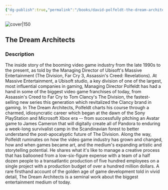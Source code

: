 ```yaml
---
{"dg-publish":true,"permalink":"/books/david-polfeldt-the-dream-architects/","title":"\"The Dream Architects\"","tags":["video-games","non-fiction","business","autobiography","tech"]}
---
```




![cover|150](http://books.google.com/books/content?id=Xx_IDwAAQBAJ&printsec=frontcover&img=1&zoom=1&edge=curl&source=gbs_api)

## The Dream Architects

### Description

The inside story of the booming video game industry from the late 1990s to the present, as told by the Managing Director of Ubisoft's Massive Entertainment (The Division, Far Cry 3, Assassin's Creed: Revelations). At Massive Entertainment, a Ubisoft studio, a key division of one of the largest, most influential companies in gaming, Managing Director Polfeldt has had a hand in some of the biggest video game franchises of today, from Assassin's Creed to Far Cry to Tom Clancy's The Division, the fastest-selling new series this generation which revitalized the Clancy brand in gaming. In The Dream Architects, Polfeldt charts his course through a charmed, idiosyncratic career which began at the dawn of the Sony PlayStation and Microsoft Xbox era -- from successfully pitching an Avatar game to James Cameron that will digitally create all of Pandora to enduring a week-long survivalist camp in the Scandinavian forest to better understand the post-apocalyptic future of The Division. Along the way, Polfeldt ruminates on how the video game industry has grown and changed, how and when games became art, and the medium's expanding artistic and storytelling potential. He shares what it's like to manage a creative process that has ballooned from a low-six-figure expense with a team of a half dozen people to a transatlantic production of five hundred employees on a single project with a production budget of over a hundred million dollars. A rare firsthand account of the golden age of game development told in vivid detail, The Dream Architects is a seminal work about the biggest entertainment medium of today.
```